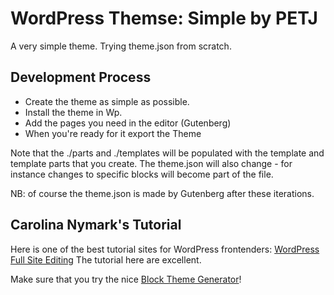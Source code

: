 # WordPress Themse: Simple by PETJ

A very simple theme. Trying theme.json from scratch.

## Development Process

* Create the theme as simple as possible.
* Install the theme in Wp.
* Add the pages you need in the editor (Gutenberg)
* When you're ready for it export the Theme

Note that the ./parts and ./templates will be populated with the template and template parts that you create. The theme.json will also change - for instance changes to specific blocks will become part of the file.

NB: of course the theme.json is made by Gutenberg after these iterations.

## Carolina Nymark's Tutorial

Here is one of the best tutorial sites for WordPress frontenders: [WordPress Full Site Editing](https://fullsiteediting.com/lessons/creating-theme-json/) The tutorial here are excellent.

Make sure that you try the nice [Block Theme Generator](https://fullsiteediting.com/block-theme-generator/)!
